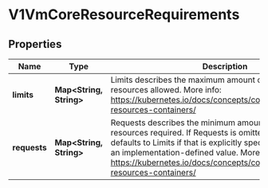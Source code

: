 # V1VmCoreResourceRequirements

## Properties
Name | Type | Description | Notes
------------ | ------------- | ------------- | -------------
**limits** | **Map&lt;String, String&gt;** | Limits describes the maximum amount of compute resources allowed. More info: https://kubernetes.io/docs/concepts/configuration/manage-resources-containers/ |  [optional]
**requests** | **Map&lt;String, String&gt;** | Requests describes the minimum amount of compute resources required. If Requests is omitted for a container, it defaults to Limits if that is explicitly specified, otherwise to an implementation-defined value. More info: https://kubernetes.io/docs/concepts/configuration/manage-resources-containers/ |  [optional]
